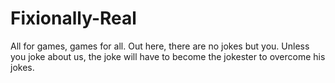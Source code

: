 # Fixionally-Real
All for games, games for all.
Out here, there are no jokes but you. Unless you joke about us, the joke will have to become the jokester to overcome his jokes.
